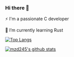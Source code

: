 ### Hi there 👋

⚡ I'm a passionate C developer

🌱 I’m currently learning Rust


[![Top Langs](https://github-readme-stats.vercel.app/api/top-langs/?username=mzd245&theme=gotham)](https://github.com/anuraghazra/github-readme-stats)

[![mzd245's github stats](https://github-readme-stats.vercel.app/api?username=mzd245&show_icons=true&theme=gotham)](https://github.com/mzd245/github-readme-stats)

